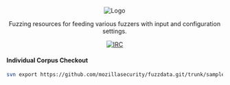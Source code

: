 <p align="center">
  <img src="https://github.com/posidron/posidron.github.io/raw/master/static/images/fuzzdata.png" alt="Logo" />
</p>

<p align="center">
Fuzzing resources for feeding various fuzzers with input and configuration settings.
</p>

<p align="center">
<a href="https://www.irccloud.com/invite?channel=%23fuzzing&amp;hostname=irc.mozilla.org&amp;port=6697&amp;ssl=1"><img src="https://img.shields.io/badge/IRC-%23fuzzing-1e72ff.svg?style=flat" alt="IRC"></a>
</p>

#### Individual Corpus Checkout

```bash
svn export https://github.com/mozillasecurity/fuzzdata.git/trunk/samples/XYZ corpora/
```
